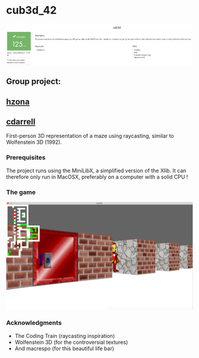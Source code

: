 # cub3d_42
![score](cub3d.png)
## Group project:
## [hzona](https://github.com/maminparen)
## [cdarrell](https://github.com/crowcbr)

First-person 3D representation of a maze using raycasting, similar to Wolfenstein 3D (1992).

### Prerequisites

The project runs using the MiniLibX, a simplified version of the Xlib. It can therefore only run in MacOSX, preferably on a computer with a solid CPU !

### The game

![game](game.png)


### Acknowledgments

* The Coding Train (raycasting inspiration)
* Wolfenstein 3D (for the controversial textures)
* And macrespo (for this beautiful life bar)
